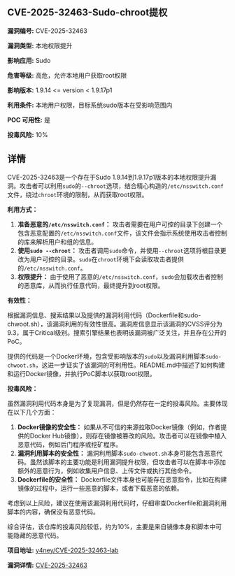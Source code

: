 ## CVE-2025-32463-Sudo-chroot提权

**漏洞编号:** CVE-2025-32463

**漏洞类型:** 本地权限提升

**影响应用:** Sudo

**危害等级:** 高危，允许本地用户获取root权限

**影响版本:** 1.9.14 <= version < 1.9.17p1

**利用条件:** 本地用户权限，目标系统sudo版本在受影响范围内

**POC 可用性:** 是

**投毒风险:** 10%

## 详情

CVE-2025-32463是一个存在于Sudo 1.9.14到1.9.17p1版本的本地权限提升漏洞。攻击者可以利用`sudo`的`--chroot`选项，结合精心构造的`/etc/nsswitch.conf`文件，绕过`chroot`环境的限制，从而获取root权限。

**利用方式：**

1.  **准备恶意的`/etc/nsswitch.conf`：**  攻击者需要在用户可控的目录下创建一个包含恶意配置的`/etc/nsswitch.conf`文件，该文件会指示系统使用攻击者控制的库来解析用户和组的信息。
2.  **使用`sudo --chroot`：**  攻击者调用`sudo`命令，并使用`--chroot`选项将根目录更改为用户可控的目录。`sudo`在`chroot`环境下会读取攻击者提供的`/etc/nsswitch.conf`。
3.  **权限提升：**  由于使用了恶意的`/etc/nsswitch.conf`，`sudo`会加载攻击者控制的恶意库，从而执行任意代码，最终提升到root权限。

**有效性：**

根据漏洞信息、搜索结果以及提供的漏洞利用代码（Dockerfile和sudo-chwoot.sh），该漏洞利用的有效性很高。漏洞库信息显示该漏洞的CVSS评分为9.3，属于Critical级别。搜索引擎结果也表明该漏洞被广泛关注，并且存在公开的PoC。

提供的代码是一个Docker环境，包含受影响版本的`sudo`以及漏洞利用脚本`sudo-chwoot.sh`，这进一步证实了该漏洞的可利用性。README.md中描述了如何构建和运行Docker镜像，并执行PoC脚本以获取root权限。

**投毒风险：**

虽然漏洞利用代码本身是为了复现漏洞，但是仍然存在一定的投毒风险。主要体现在以下几个方面：

1.  **Docker镜像的安全性：**  如果从不可信的来源拉取Docker镜像（例如，作者提供的Docker Hub镜像），则存在镜像被篡改的风险。攻击者可以在镜像中植入恶意代码，例如后门程序或挖矿程序。
2.  **漏洞利用脚本的安全性：**  漏洞利用脚本`sudo-chwoot.sh`本身可能包含恶意代码。虽然该脚本的主要功能是利用漏洞提升权限，但攻击者可以在脚本中添加额外的恶意行为，例如收集用户信息、上传文件或执行其他命令。
3.  **Dockerfile的安全性：** Dockerfile文件本身也可能存在恶意指令，比如在构建镜像的过程中，运行一些恶意的脚本，或者下载恶意的依赖。

考虑到以上风险，建议在使用该漏洞利用代码时，仔细审查Dockerfile和漏洞利用脚本的内容，确保没有恶意代码。

综合评估，该仓库的投毒风险较低，约为10%，主要是来自镜像本身和脚本中可能隐藏的恶意代码。

**项目地址:** [y4ney/CVE-2025-32463-lab](https://github.com/y4ney/CVE-2025-32463-lab)

**漏洞详情:** [CVE-2025-32463](https://nvd.nist.gov/vuln/detail/CVE-2025-32463)